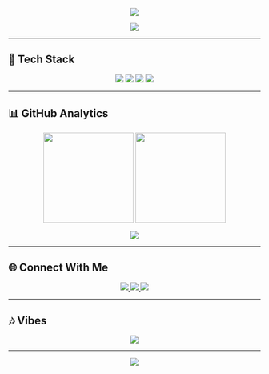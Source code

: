  <!-- 🌌 Dilshan's Modern GitHub Profile -->

<!-- Animated Gradient / Wave Header -->
<p align="center">
  <img src="https://capsule-render.vercel.app/api?type=wave&color=gradient&height=120&section=header"/>
</p>

<!-- Single Typing Animation Header & About Me Combined -->
<p align="center">
  <img src="https://readme-typing-svg.herokuapp.com?font=Fira+Code&weight=600&size=26&duration=4000&pause=700&color=36BCF7&center=true&vCenter=true&width=900&lines=|+Hi+👋+I'm+Dilshan|;|+BSc+(Hons)+Software+Engineering+@+Sabaragamuwa+University|;|+Full-Stack+Developer+⚡|;|+AI+%26+Machine+Learning+Explorer|;|+Love+Modern+UI/UX+and+Futuristic+Designs|;|+Cricket+Lover+%7C+Mystery+%26+Horror+Enthusiast|" />
</p>

---

## 🚀 Tech Stack 

<p align="center">
  <img src="https://img.shields.io/badge/Frontend-HTML5%20%7C%20CSS3%20%7C%20JavaScript%20%7C%20React%20%7C%20Flutter-36BCF7?style=for-the-badge&logo=react&logoColor=white" />
  <img src="https://img.shields.io/badge/Backend-Node.js%20%7C%20Express%20%7C%20Java%20%7C%20Python-0D1117?style=for-the-badge&logo=node.js&logoColor=36BCF7" />
  <img src="https://img.shields.io/badge/Database-MySQL%20%7C%20SQLite-36BCF7?style=for-the-badge&logo=mysql&logoColor=white" />
  <img src="https://img.shields.io/badge/Tools-Git%20%7C%20GitHub%20%7C%20VSCode%20%7C%20Linux-0D1117?style=for-the-badge&logo=github&logoColor=36BCF7" />
</p>

---

## 📊 GitHub Analytics  

<p align="center">
  <img src="https://github-readme-stats.vercel.app/api?username=dilshandevxx&show_icons=true&theme=tokyonight&hide_border=true" height="180"/>
  <img src="https://streak-stats.demolab.com?user=dilshandevxx&theme=tokyonight&hide_border=true" height="180"/>
</p>

<p align="center">
  <img src="https://github-readme-activity-graph.vercel.app/graph?username=dilshandevxx&theme=tokyo-night&hide_border=true&area=true" />
</p>

---

## 🌐 Connect With Me  

<p align="center">
  <a href="mailto:dilshanprathapaarachchi@gmail.com">
    <img src="https://img.shields.io/badge/-Email-FF3131?style=for-the-badge&logo=gmail&logoColor=white" />
  </a>
  <a href="https://github.com/dilshandevxx">
    <img src="https://img.shields.io/badge/-GitHub-0D1117?style=for-the-badge&logo=github&logoColor=white" />
  </a>
  <a href="https://www.linkedin.com/in/your-linkedin">
    <img src="https://img.shields.io/badge/-LinkedIn-0A66C2?style=for-the-badge&logo=linkedin&logoColor=white" />
  </a>
</p>

---

## 🎶 Vibes  

<p align="center">
  <img src=" https://open.spotify.com/user/31ovrc3737iiosswjq73reqrjxnm?si=e27af0c4433a47e5" />
</p>

---

<!-- Futuristic Footer Wave -->
<p align="center">
  <img src="https://capsule-render.vercel.app/api?type=waving&color=gradient&height=150&section=footer"/>
</p>
